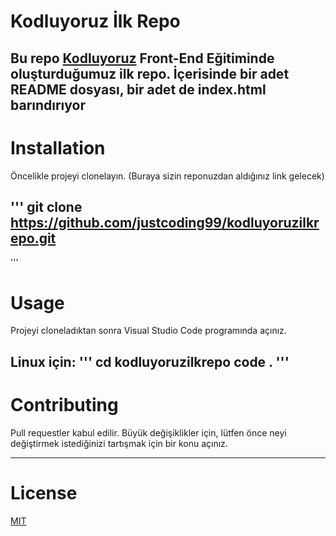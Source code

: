 # Kodluyoruz İlk Repo
Bu repo [Kodluyoruz](https://www.kodluyoruz.org/) Front-End Eğitiminde oluşturduğumuz ilk repo. İçerisinde bir adet README dosyası, bir adet de index.html barındırıyor
---

# Installation
Öncelikle projeyi clonelayın. (Buraya sizin reponuzdan aldığınız link gelecek)

'''
git clone https://github.com/justcoding99/kodluyoruzilkrepo.git
---
'''
# Usage
Projeyi cloneladıktan sonra Visual Studio Code programında açınız.

Linux için:
'''
cd kodluyoruzilkrepo
code .
'''
---
# Contributing

Pull requestler kabul edilir. Büyük değişiklikler için, lütfen önce neyi değiştirmek istediğinizi tartışmak için bir konu açınız.

---
# License
[MIT](https://choosealicense.com/licenses/mit/)